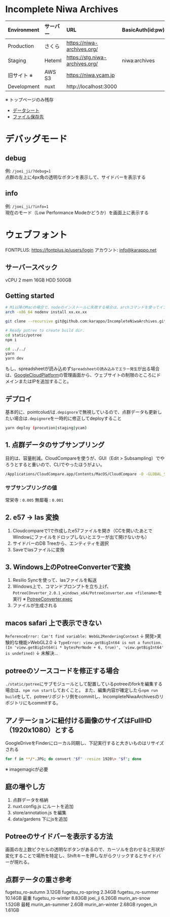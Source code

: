 # Incomplete Niwa Archives

| Environment   | サーバー  | URL                              | BasicAuth(id:pw) |
|:--------------|:---------|:---------------------------------|:-----------------|
| Production    | さくら    | https://niwa-archives.org/       |                  |
| Staging       | Heteml   | https://stg.niwa-archives.org/   | niwa:archives    |
| 旧サイト ※      | AWS S3   | https://niwa.ycam.jp             |                  |
| Development   | nuxt     | http://localhost:3000            |                  |

※ トップページのみ残存

- [データシート](https://docs.google.com/spreadsheets/d/1F7sd4dz2FHWiagmLGDLwmeUK1U3XCWhjIApzdLXyRmo/edit#gid=0)
- [ファイル保存先](https://drive.google.com/drive/u/0/folders/1mwweu4PCDgja-3FXoQ1Pl4zvc-W9X_in)


# デバッグモード

## debug
例: `/joei_ji/?debug=1`<br>
点群の左上に4px角の透明なボタンを表示して、サイドバーを表示する

## info
例: `/joei_ji/?info=1`<br>
現在のモード（Low Performance Modeかどうか）を画面上に表示する

# ウェブフォント

FONTPLUS: https://fontplus.jp/users/login
アカウント: info@karappo.net

## サーバースペック

vCPU 2
mem 16GB
HDD 500GB

## Getting started

```sh
# M1以降のMacの場合で、nodeのインストールに失敗する場合は、archコマンドを使ってインストールすること
arch -x86_64 nodenv install xx.xx.xx
```

```sh
git clone --recursive git@github.com:karappo/IncompleteNiwaArchives.git

# Ready potree to create build dir.
cd static/potree
npm i

cd ../../
yarn
yarn dev
```

もし、spreadsheetが読み込めず`Spreadsheetの読み込みでエラー発生`が出る場合は、[GoogleCloudPlatform](https://console.cloud.google.com/apis/credentials/key/c238b06c-505e-4198-91bf-6557605ab380?hl=ja&project=proxies-of-client)の管理画面から、ウェブサイトの制限のところにドメインまたはIPを追加すること。

## デプロイ

基本的に、pointcolud/は`.depignore`で無視しているので、点群データも更新したい場合は`.depignore`を一時的に修正してdeployすること

```sh
yarn deploy (procution|staging|ycam)
```

## 1. 点群データのサブサンプリング

目的は、容量削減。CloudCompareを使うが、GUI（Edit > Subsampling）でやろうとすると重いので、CLIでやったほうがよい。

```sh
/Applications/CloudCompare.app/Contents/MacOS/CloudCompare -O -GLOBAL_SHIFT AUTO /path/to/raw-data.e57  -C_EXPORT_FMT E57 -SS SPATIAL 0.0725 -SAVE_CLOUDS ALL_AT_ONCE
```

### サブサンプリングの値

常栄寺 : `0.005`
無鄰菴 : `0.001`

## 2. e57 → las 変換

1. Cloudcompareで1で作成したe57ファイルを開き（CCを開いたあとでWindowにファイルをドロップしないとエラーが出て開けないかも）
2. サイドバーのDB Treeから、エンティティを選択
3. Saveでlasファイルに変換

## 3. Windows上のPotreeConverterで変換

1. Resilio Syncを使って、lasファイルを転送
2. Windows上で、コマンドプロンプトを立ち上げ、`PotreeCOnverter_2.0.1_windows_x64/PotreeConverter.exe <filename>`を実行 ※ [PotreeConverter.exec](https://www.dropbox.com/sh/anvft1ce9459uil/AADVTVpd-N5yOPq33OjnvgNfa?dl=0)
3. ファイルが生成される

## macos safari 上で表示できない

`ReferenceError: Can't find variable: WebGL2RenderingContext`
↓
開発>実験的な機能>WebGL2.0
↓
`TypeError: view.getBigInt64 is not a function. (In 'view.getBigInt64(i * bytesPerNode + 6, true)', 'view.getBigInt64' is undefined)`
↓
未解決…

## potreeのソースコードを修正する場合

`./static/potree`にサブモジュールとして配置しているpotreeのforkを編集する場合は、`npm run start`しておくこと。
また、編集内容が確定したら`npm run build`をして、potreeリポジトリ側をcommitし、IncompleteNiwaArchivesのリポジトリにもcommitする。

## アノテーションに紐付ける画像のサイズはFullHD（1920x1080）とする

GoogleDriveをFinderにローカル同期し、下記実行すると大きいものはリサイズされる

```sh
for f in **/*.JPG; do convert "$f" -resize 1920\> "$f"; done
```
※ imagemagicが必要


## 庭の増やし方

1. 点群データを格納
1. nuxt.config.js にルートを追加
1. store/annotation.js を編集
1. data/gardens 下にjsを追加

## Potreeのサイドバーを表示する方法

画面の左上数ピクセルの透明なボタンがあるので、カーソルを合わせると形状が変化することで場所を特定し、Shiftキーを押しながらクリックするとサイドバーが現れる。

## 点群テータの重さ参考

fugetsu_ro-autumn 3.12GB
fugetsu_ro-spring 2.34GB
fugetsu_ro-summer 10.14GB 最重
fugetsu_ro-winter 8.83GB
joei_ji 6.26GB
murin_an-snow 1.52GB 最軽
murin_an-summer 2.6GB
murin_an-winter 2.68GB
ryogen_in 1.61GB

